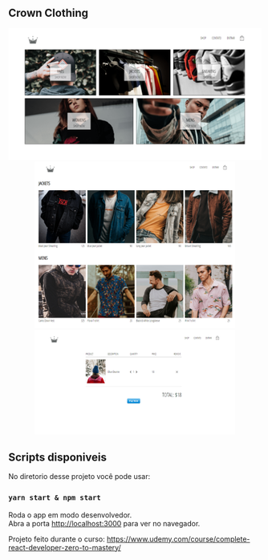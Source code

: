 ## Crown Clothing 

<div align="center">
    <img src="./client/assets/readmeIMG1.png" alt="Imagem1" width="800"/>  
    <img src="./client/assets/readmeIMG2.png" alt="Imagem2" width="400"/>  
    <img src="./client/assets/readmeIMG3.png" alt="Imagem3" width="400"/>
</div>

## Scripts disponiveis

No diretorio desse projeto você pode usar:

### `yarn start & npm start`

Roda o app em modo desenvolvedor.<br />
Abra a porta [http://localhost:3000](http://localhost:3000) para ver no navegador.

Projeto feito durante o curso: 
https://www.udemy.com/course/complete-react-developer-zero-to-mastery/

